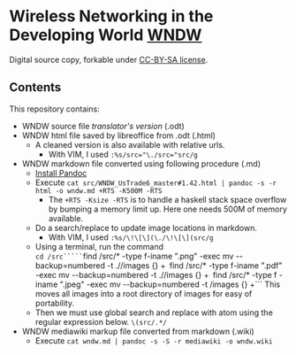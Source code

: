 # Wireless Networking in the Developing World [WNDW](http://wndw.net/)

Digital source copy, forkable under [CC-BY-SA license](http://creativecommons.org/licenses/by-sa/3.0/).

## Contents

This repository contains:

* WNDW source file _translator's version_ (.odt)
* WNDW html file saved by libreoffice from .odt (.html)
    * A cleaned version is also available with relative urls.
        * With VIM, I used `:%s/src="\./src="src/g`
* WNDW markdown file converted using following procedure (.md)
    * [Install Pandoc](http://johnmacfarlane.net/pandoc/installing.html)
    * Execute `cat src/WNDW_UsTrade6_master#1.42.html | pandoc -s -r html -o wndw.md +RTS -K500M -RTS`
        * The `+RTS -Ksize -RTS` is to handle a haskell stack space overflow by bumping a memory limit up. Here one needs 500M of memory available.
    * Do a search/replace to update image locations in markdown.
        * With VIM, I used `:%s/\!\[\](\./\!\[\](src/g`
    * Using a terminal, run the command  
	``` cd /src`````
	```find /src/* -type f-iname ".png" -exec mv --backup=numbered -t .//images {} +```
	```find /src/* -type f-iname ".pdf" -exec mv --backup=numbered -t .//images {} +```
	```find /src/* -type f -iname ".jpeg" -exec mv --backup=numbered -t /images {} +```
	This moves all images into a root directory of images for easy of portability.
    * Then we must use global search and replace with atom using the regular expression below.
    ```\(src/.*/```
* WNDW mediawiki markup file converted from markdown (.wiki)
    * Execute `cat wndw.md | pandoc -s -S -r mediawiki -o wndw.wiki`

```

